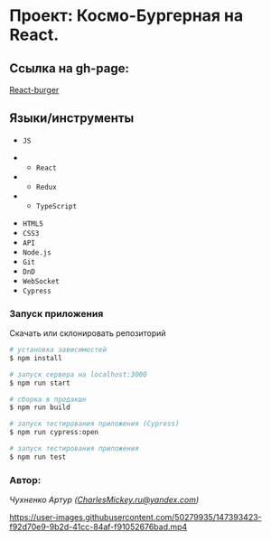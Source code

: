# Проект: Космо-Бургерная на React.

## Ссылка на gh-page:
[React-burger](https://charlesmickey.github.io/react-burger/) 


## Языки/инструменты
* `JS`
- * `React`
- * `Redux`
- * `TypeScript`



* `HTML5`
* `CSS3`
* `API`
* `Node.js`
* `Git`
* `DnD`
* `WebSocket`
* `Cypress`



### Запуск приложения
Скачать или склонировать репозиторий
```sh
# установка зависимостей
$ npm install

# запуск сервера на localhost:3000
$ npm run start

# сборка в продакшн
$ npm run build

# запуск тестирования приложения (Cypress)
$ npm run cypress:open

# запуск тестирования приложения
$ npm run test
```

### Автор:
*Чухненко Артур (CharlesMickey.ru@yandex.com)*





https://user-images.githubusercontent.com/50279935/147393423-f92d70e9-9b2d-41cc-84af-f91052676bad.mp4


